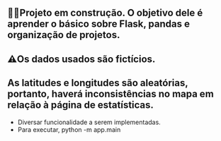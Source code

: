 ## 👷‍♂️Projeto em construção. O objetivo dele é aprender o básico sobre Flask, pandas e organização de projetos.
## ⚠️Os dados usados são fictícios.
## As latitudes e longitudes são aleatórias, portanto, haverá inconsistências no mapa em relação à página de estatísticas.


- Diversar funcionalidade a serem implementadas.
- Para executar, python -m app.main